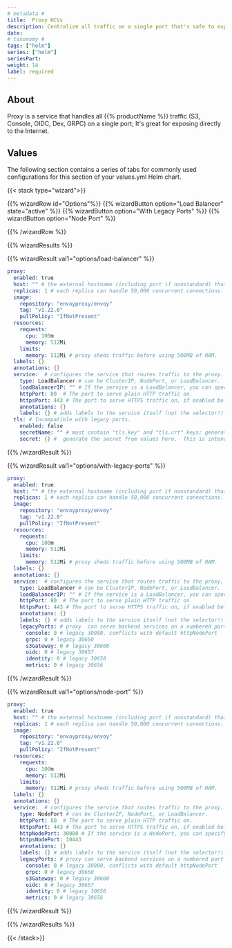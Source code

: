 ```yaml
---
# metadata # 
title:  Proxy HCVs
description: Centralize all traffic on a single port that's safe to expose to the Internet. 
date: 
# taxonomy #
tags: ["helm"]
series: ["helm"]
seriesPart:
weight: 14
label: required 
--- 
```


## About

Proxy is a service that handles all {{% productName %}} traffic (S3, Console, OIDC, Dex, GRPC) on a single port; It's great for exposing directly to the Internet. 

## Values

The following section contains a series of tabs for commonly used configurations for this section of your values.yml Helm chart. 


{{< stack type="wizard">}}

{{% wizardRow id="Options"%}}
{{% wizardButton option="Load Balancer" state="active" %}}
{{% wizardButton option="With Legacy Ports" %}}
{{% wizardButton option="Node Port"  %}}

{{% /wizardRow %}}

{{% wizardResults %}}

{{% wizardResult val1="options/load-balancer" %}}


```s
proxy:
  enabled: true
  host: "" # the external hostname (including port if nonstandard) that the proxy will be reachable at.
  replicas: 1 # each replica can handle 50,000 concurrent connections. There is an affinity rule to prefer scheduling the proxy pods on the same node as pachd, so a number here that matches the number of pachd replicas is a fine configuration. (Note that we don't guarantee to keep the proxy<->pachd traffic on-node or even in-region.)
  image:
    repository: "envoyproxy/envoy"
    tag: "v1.22.0"
    pullPolicy: "IfNotPresent"
  resources:
    requests:
      cpu: 100m
      memory: 512Mi
    limits:
      memory: 512Mi # proxy sheds traffic before using 500MB of RAM.
  labels: {}
  annotations: {}
  service:  # configures the service that routes traffic to the proxy.
    type: LoadBalancer # can be ClusterIP, NodePort, or LoadBalancer.
    loadBalancerIP: "" # If the service is a LoadBalancer, you can specify the IP address to use; defaults to 80.
    httpPort: 80  # The port to serve plain HTTP traffic on.
    httpsPort: 443 # The port to serve HTTPS traffic on, if enabled below.
    annotations: {}
    labels: {} # adds labels to the service itself (not the selector!).
  tls: # Incompatible with legacy ports. 
    enabled: false
    secretName: "" # must contain "tls.key" and "tls.crt" keys; generate with  kubectl create secret tls <name> --key=tls.key --cert=tls.cert"
    secret: {} #  generate the secret from values here.  This is intended only for unit tests.
```

{{% /wizardResult %}}

{{% wizardResult val1="options/with-legacy-ports" %}}


```s
proxy:
  enabled: true
  host: "" # the external hostname (including port if nonstandard) that the proxy will be reachable at.
  replicas: 1 # each replica can handle 50,000 concurrent connections. There is an affinity rule to prefer scheduling the proxy pods on the same node as pachd, so a number here that matches the number of pachd replicas is a fine configuration. (Note that we don't guarantee to keep the proxy<->pachd traffic on-node or even in-region.)
  image:
    repository: "envoyproxy/envoy"
    tag: "v1.22.0"
    pullPolicy: "IfNotPresent"
  resources:
    requests:
      cpu: 100m
      memory: 512Mi
    limits:
      memory: 512Mi # proxy sheds traffic before using 500MB of RAM.
  labels: {}
  annotations: {}
  service:  # configures the service that routes traffic to the proxy.
    type: LoadBalancer # can be ClusterIP, NodePort, or LoadBalancer.
    loadBalancerIP: "" # If the service is a LoadBalancer, you can specify the IP address to use; defaults to 80.
    httpPort: 80  # The port to serve plain HTTP traffic on.
    httpsPort: 443 # The port to serve HTTPS traffic on, if enabled below.
    annotations: {}
    labels: {} # adds labels to the service itself (not the selector!).
    legacyPorts: # proxy  can serve backend services on a numbered port if not set to 0.  If this service is of type NodePort, the port numbers here will be used for the node port, and will need to be in the node port range.
      console: 0 # legacy 30080, conflicts with default httpNodePort
      grpc: 0 # legacy 30650
      s3Gateway: 0 # legacy 30600
      oidc: 0 # legacy 30657
      identity: 0 # legacy 30658
      metrics: 0 # legacy 30656
```

{{% /wizardResult %}}

{{% wizardResult val1="options/node-port" %}}


```s
proxy:
  enabled: true
  host: "" # the external hostname (including port if nonstandard) that the proxy will be reachable at.
  replicas: 1 # each replica can handle 50,000 concurrent connections. There is an affinity rule to prefer scheduling the proxy pods on the same node as pachd, so a number here that matches the number of pachd replicas is a fine configuration. (Note that we don't guarantee to keep the proxy<->pachd traffic on-node or even in-region.)
  image:
    repository: "envoyproxy/envoy"
    tag: "v1.22.0"
    pullPolicy: "IfNotPresent"
  resources:
    requests:
      cpu: 100m
      memory: 512Mi
    limits:
      memory: 512Mi # proxy sheds traffic before using 500MB of RAM.
  labels: {}
  annotations: {}
  service:  # configures the service that routes traffic to the proxy.
    type: NodePort # can be ClusterIP, NodePort, or LoadBalancer.
    httpPort: 80  # The port to serve plain HTTP traffic on.
    httpsPort: 443 # The port to serve HTTPS traffic on, if enabled below.
    httpNodePort: 30080 # If the service is a NodePort, you can specify the port to receive HTTP traffic on.
    httpsNodePort: 30443
    annotations: {}
    labels: {} # adds labels to the service itself (not the selector!).
    legacyPorts: # proxy can serve backend services on a numbered port if not set to 0.  If this service is of type NodePort, the port numbers here will be used for the node port, and will need to be in the node port range.
      console: 0 # legacy 30080, conflicts with default httpNodePort
      grpc: 0 # legacy 30650
      s3Gateway: 0 # legacy 30600
      oidc: 0 # legacy 30657
      identity: 0 # legacy 30658
      metrics: 0 # legacy 30656
```

{{% /wizardResult %}}

{{% /wizardResults %}}

{{< /stack>}}
